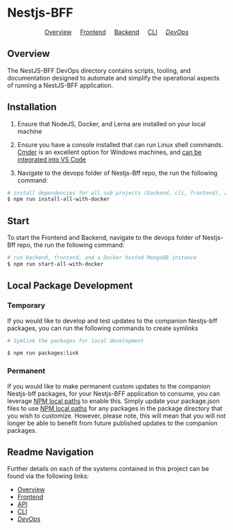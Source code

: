 # Nestjs-BFF

<p align="center">
  <a href="../README.md">Overview</a>
  &nbsp;&nbsp;&nbsp;
	<a href="../frontend/README.md">Frontend</a>
  &nbsp;&nbsp;&nbsp;
	<a href="../backend/README.md">Backend</a>
  &nbsp;&nbsp;&nbsp;
	<a href="../cli/README.md">CLI</a>
  &nbsp;&nbsp;&nbsp;
	<i><a href="README.md">DevOps</a></i>
</p>

## Overview

The NestJS-BFF DevOps directory contains scripts, tooling, and documentation designed to automate and simplify the operational aspects of running a NestJS-BFF application.

## Installation

1.  Ensure that NodeJS, Docker, and Lerna are installed on your local machine

2.  Ensure you have a console installed that can run
    Linux shell commands. [Cmder](http://cmder.net) is an excellent option for Windows machines, and [can be integrated into VS Code](https://github.com/cmderdev/cmder/wiki/Seamless-VS-Code-Integration)

3.  Navigate to the devops folder of Nestjs-Bff repo, the run the following command:

```bash
# install dependencies for all sub projects (backend, cli, frontend), and a Docker MongoDB image
$ npm run install-all-with-docker
```

## Start

To start the Frontend and Backend, navigate to the devops folder of Nestjs-Bff repo, the run the following command:

```bash
# run backend, frontend, and a Docker hosted MongoDB instance
$ npm run start-all-with-docker

```

## Local Package Development

### Temporary

If you would like to develop and test updates to the companion Nestjs-bff packages, you can run the following commands to create symlinks

```bash
# Symlink the packages for local development

$ npm run packages:link
```

### Permanent

If you would like to make permanent custom updates to the companion Nestjs-bff packages, for your Nestjs-BFF application to consume, you can leverage [NPM local paths](https://docs.npmjs.com/files/package.json#local-paths) to enable this. Simply update your package.json files to use [NPM local paths](https://docs.npmjs.com/files/package.json#local-paths) for any packages in the package directory that you wish to customize. However, please note, this will mean that you will not longer be able to benefit from future published updates to the companion packages.

## Readme Navigation

Further details on each of the systems contained in this project can be found via the following links:

- [Overview](../README.md)
- [Frontend](../frontend/README.md)
- [API](../backend/README.md)
- [CLI](../cli/README.md)
- _[DevOps](devops/README.md)_

